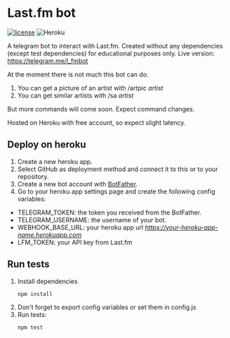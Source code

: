 # Last.fm bot
[![license](https://img.shields.io/github/license/mashape/apistatus.svg?maxAge=2592000)](LICENSE)
![Heroku](https://heroku-badge.herokuapp.com/?app=lastfmbot&root=status&style=flat)

A telegram bot to interact with Last.fm. Created without any dependencies (except test dependencies) for educational purposes only. Live version: https://telegram.me/l_fmbot

At the moment there is not much this bot can do.

1. You can get a picture of an artist with /artpic *artist*
2. You can get similar artists with /sa *artist*

But more commands will come soon. Expect command changes.

Hosted on Heroku with free account, so expect slight latency.

## Deploy on heroku

1. Create a new heroku app.
2. Select GitHub as deployment method and connect it to this or to your repository.
3. Create a new bot account with [BotFather](https://telegram.me/BotFather).
4. Go to your heroku app settings page and create the following config variables:
 - TELEGRAM_TOKEN: the token you received from the BotFather.
 - TELEGRAM_USERNAME: the username of your bot.
 - WEBHOOK_BASE_URL: your heroku app url *https://your-heroku-app-name.herokuapp.com*
 - LFM_TOKEN: your API key from Last.fm

## Run tests
1. Install dependencies
    ```
    npm install
    ```
2. Don't forget to export config variables or set them in config.js
2. Run tests:
    ```
    npm test
    ```

